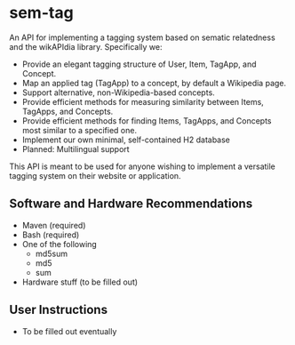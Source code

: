sem-tag
=======
An API for implementing a tagging system based on sematic relatedness and the wikAPIdia library. Specifically we:
* Provide an elegant tagging structure of User, Item, TagApp, and Concept.
* Map an applied tag (TagApp) to a concept, by default a Wikipedia page.
* Support alternative, non-Wikipedia-based concepts.
* Provide efficient methods for measuring similarity between Items, TagApps, and Concepts.
* Provide efficient methods for finding Items, TagApps, and Concepts most similar to a specified one.
* Implement our own minimal, self-contained H2 database
* Planned: Multilingual support

This API is meant to be used for anyone wishing to implement a versatile tagging system on their website or application.

Software and Hardware Recommendations
-----------
* Maven (required)
* Bash (required)
* One of the following <ul> <li>md5sum</li> <li>md5</li> <li>sum</li></ul>
* Hardware stuff (to be filled out)

User Instructions
-----------
* To be filled out eventually
